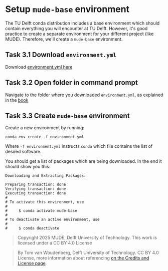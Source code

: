 # Setup `mude-base` environment

The TU Delft conda distribution includes a base environment which should contain everything you will encounter at TU Delft. However, it's good practice to create a separate environment for your different project (like MUDE). Therefore, we'll create a `mude-base` environment.

## Task 3.1 Download `environment.yml`

Download [environment.yml here](./environment.yml)

## Task 3.2 Open folder in command prompt

Navigate to the folder where you downloaded `environment.yml`, as explained in the [book](https://tudelft-mude.github.io/book/2025/_git/github.com_TeachBooks_learn-programming/mude-2025/book/install/common/cli.html#basic-cli-skills-cheat-sheets)

## Task 3.3 Create `mude-base` environment

Create a new environment by running:

```
conda env create -f environment.yml
```

Where `-f environment.yml` instructs `conda` which file contains the list of desired software.

You should get a list of packages which are being downloaded. In the end it should show you this:

```
Downloading and Extracting Packages:

Preparing transaction: done
Verifying transaction: done
Executing transaction: done
#
# To activate this environment, use
#
#     $ conda activate mude-base
#
# To deactivate an active environment, use
#
#     $ conda deactivate
```

> Copyright 2025 MUDE, Delft University of Technology. This work is licensed under a CC BY 4.0 License

> By Tom van Woudenberg, Delft University of Technology. CC BY 4.0 License, more information about referencing [on the Credits and License page](https://mude.citg.tudelft.nl/workbook-2025/credits.html).
